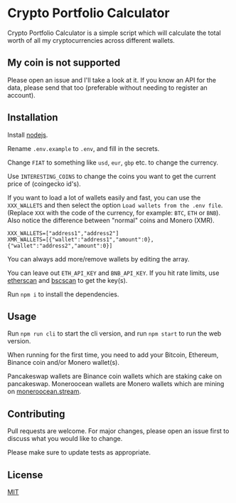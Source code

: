 # Crypto Portfolio Calculator

Crypto Portfolio Calculator is a simple script which will calculate the total worth of all my cryptocurrencies across different wallets.

## My coin is not supported

Please open an issue and I'll take a look at it. If you know an API for the data, please send that too (preferable without needing to register an account).

## Installation

Install [nodejs](https://nodejs.org/en/download/).

Rename `.env.example` to `.env`, and fill in the secrets.

Change `FIAT` to something like `usd`, `eur`, `gbp` etc. to change the currency.

Use `INTERESTING_COINS` to change the coins you want to get the current price of (coingecko id's).

If you want to load a lot of wallets easily and fast, you can use the `XXX_WALLETS` and then select the option `Load wallets from the .env file`. (Replace `XXX` with the code of the currency, for example: `BTC`, `ETH` or `BNB`). Also notice the difference between "normal" coins and Monero (XMR).
```
XXX_WALLETS=["address1","address2"]
XMR_WALLETS=[{"wallet":"address1","amount":0},{"wallet":"address2","amount":0}]
```
You can always add more/remove wallets by editing the array.

You can leave out `ETH_API_KEY` and `BNB_API_KEY`. If you hit rate limits, use [etherscan](https://etherscan.io/) and [bscscan](https://bscscan.com/) to get the key(s).

Run `npm i` to install the dependencies.

## Usage

Run `npm run cli` to start the cli version, and run `npm start` to run the web version.

When running for the first time, you need to add your Bitcoin, Ethereum, Binance coin and/or Monero wallet(s).

Pancakeswap wallets are Binance coin wallets which are staking cake on pancakeswap. Moneroocean wallets are Monero wallets which are mining on [moneroocean.stream](https://moneroocean.stream/).

## Contributing
Pull requests are welcome. For major changes, please open an issue first to discuss what you would like to change.

Please make sure to update tests as appropriate.

## License
[MIT](https://choosealicense.com/licenses/mit/)
